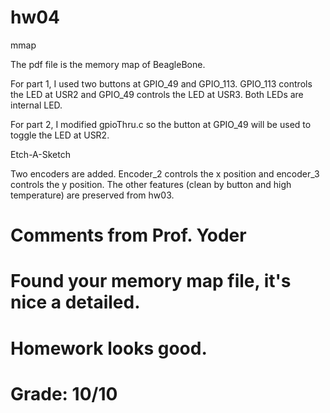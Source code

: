 # hw04

mmap

The pdf file is the memory map of BeagleBone. 

For part 1, I used two buttons at GPIO_49 and GPIO_113. GPIO_113 controls the LED at USR2 and GPIO_49 controls the LED at USR3. Both LEDs are internal LED. 

For part 2, I modified gpioThru.c so the button at GPIO_49 will be used to toggle the LED at USR2. 

Etch-A-Sketch

Two encoders are added. Encoder_2 controls the x position and encoder_3 controls the y position. The other features (clean by button and high temperature) are preserved from hw03. 

# Comments from Prof. Yoder
# Found your memory map file, it's nice a detailed.
# Homework looks good.
# Grade:  10/10